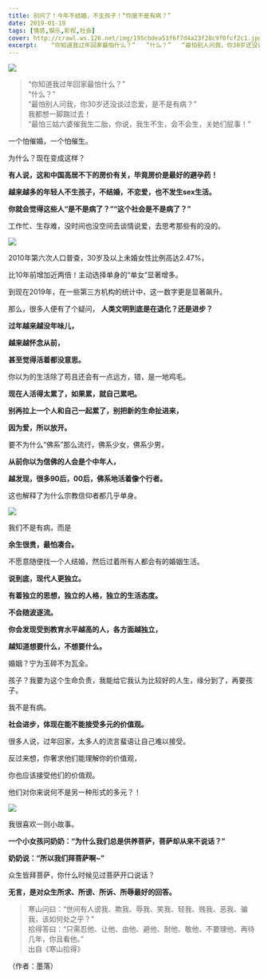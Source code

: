 ```yaml
---
title: 别问了！今年不结婚，不生孩子！“你是不是有病？”
date: 2019-01-19
tags: [情感,娱乐,影视,社会]
cover: http://crawl.ws.126.net/img/195cbdea53f6f7d4a23f28c9f0fcf2c1.jpg
excerpt:    “你知道我过年回家最怕什么？”   “什么？”   “最怕别人问我，你30岁还没谈
---
```

![](http://crawl.ws.126.net/img/195cbdea53f6f7d4a23f28c9f0fcf2c1.jpg)  

> “你知道我过年回家最怕什么？”  
> “什么？”  
> “最怕别人问我，你30岁还没谈过恋爱，是不是有病？”  
> 我都想一脚踹过去！  
> “最怕三姑六婆催我生二胎，你说，我生不生，会不会生，关她们屁事！”  
>

一个怕催婚，一个怕催生。

为什么？现在变成这样？

**有人说，这和中国高居不下的房价有关，毕竟房价是最好的避孕药！**

**越来越多的年轻人不生孩子，不结婚，不恋爱，也不发生sex生活。**

**你就会觉得这些人“是不是病了？”“这个社会是不是病了？”**

工作忙、生存难，没时间也没空间去谈情说爱，去思考那些有的没的。

![](http://crawl.ws.126.net/img/6ea1068606951300568fff0e71c00033.jpg)  

2010年第六次人口普查，30岁及以上未婚女性比例高达2.47%，

比10年前增加近两倍！主动选择单身的“单女”显著增多。

到现在2019年，在一些第三方机构的统计中，这一数字更是显著飙升。

那么，很多人便有了个疑问， **人类文明到底是在退化？还是进步？**

**过年越来越没年味儿，**

**越来越怀念从前，**

**甚至觉得活着都没意思。**

你以为的生活除了苟且还会有一点远方，错，是一地鸡毛。

**现在人活得太累了，如果累，就自己累吧。**

**别再拉上一个人和自己一起累了，别把新的生命扯进来，**

**因为爱，所以放开。**

要不为什么“佛系”那么流行，佛系少女，佛系少男，

**从前你以为信佛的人会是个中年人，**

**越发现，很多90后，00后，佛系地活着像个行者。**

这也解释了为什么宗教信仰者都几乎单身。

![](http://crawl.ws.126.net/img/b2e9096ff4b7477f1d642999894bc687.jpg)  

我们不是有病，而是

**余生很贵，最怕凑合。**

不愿意随便找一个人结婚，然后过着所有人都会有的婚姻生活。

**说到底，现代人更独立。**

**有着独立的思想，独立的人格，独立的生活态度。**

**不会随波逐流。**

**你会发现受到教育水平越高的人，各方面越独立，**

**越知道想要什么，不想要什么。**

婚姻？宁为玉碎不为瓦全。

孩子？我要为这个生命负责，我能给它我认为比较好的人生，缘分到了，再要孩子。

我不是有病。

**社会进步，体现在能不能接受多元的价值观。**

很多人说，过年回家，太多人的流言蜚语让自己难以接受。

反过来想，你奢求他们能理解你的价值观，

你也应该接受他们的价值观。

他们对你来说何不是另一种形式的多元？！

![](http://crawl.ws.126.net/img/5ef3165db0b9dc513ad32564523aafcf.jpg)  

我很喜欢一则小故事。

**一个小女孩问奶奶：“为什么我们总是供养菩萨，菩萨却从来不说话？”**

**奶奶说：“所以我们拜菩萨啊~”**

众生皆拜菩萨，你什么时候见过菩萨开口说话？

**无言，是对众生所求、所谤、所诉、所辱最好的回答。**

> 寒山问曰：“世间有人谤我、欺我、辱我、笑我、轻我、贱我、恶我、骗我，该如何处之乎？”  
> 拾得答曰：“只需忍他、让他、由他、避他、耐他、敬他、不要理他、再待几年，你且看他。”  
> 出自《寒山拾得》  
>

（作者：墨落）


